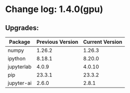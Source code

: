# Change log: 1.4.0(gpu)

## Upgrades: 

Package | Previous Version | Current Version
---|---|---
numpy|1.26.2|1.26.3
ipython|8.18.1|8.20.0
jupyterlab|4.0.9|4.0.10
pip|23.3.1|23.3.2
jupyter-ai|2.6.0|2.8.1
